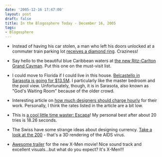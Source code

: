 ```yaml
---
date: '2005-12-16 17:47:00'
layout: post
draft: false
title: In the Blogosphere Today - December 16, 2005
tags:
- Blogosphere
---
```


  * Instead of having his car stolen, a man who left his doors unlocked at a commuter train parking lot [receives a diamond ring](http://www.thebostonchannel.com/news/5540637/detail.html). Craziness!


  * Say hello to the beautiful blue Caribbean waters at [the new Ritz-Carlton Grand Cayman](http://www.ritzcarlton.com/resorts/grand_cayman/default.html). Put this one on the must-visit list.


  * I could move to Florida if I could live in this house. [Belcastello in Sarasota is going for $13.5M](http://www.michaelsaunders.com/cntrl/ResidentialDetail/ListingID/292439/OrgID/sara.aspx). I particularly like the master bedroom and the pool view. Unfortunately, though, it is in Sarasota, also known as "God's Waiting Room" because of the older crowd.


  * Interesting article on [how much designers should charge hourly](http://www.jdempsey.com/2005/12/14/designers-how-much-to-charge/) for their work. Personally, I think the rates listed in the article are a bit low.


  * This is [a cool little time waster: Escapa](http://www.iol.ie/~dluby/escape.htm)! My personal best after about 20 tries is 18.26 seconds.


  * The Swiss have some strange ideas about designing currency. [Take a look at the 200](http://giussani.typepad.com/photos/uncategorized/newswissbanknotes_1.jpg) - that's a 3D rendering of the AIDS virus.


  * [Awesome trailer](http://www.apple.com/trailers/fox/x3/large.html) for the new X-Men movie! Nice sound track and excellent visuals...but what do you expect? It's X-Men!!!



